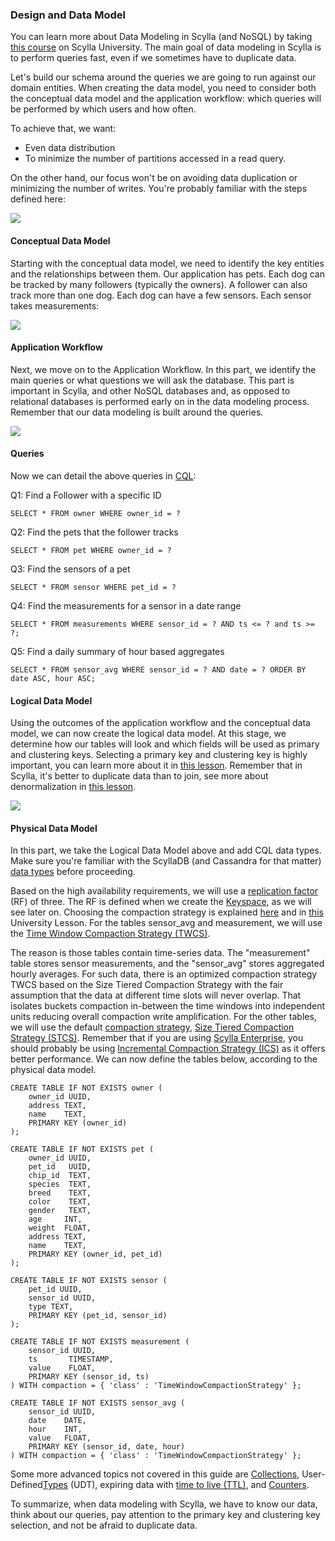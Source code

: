 ### Design and Data Model

You can learn more about Data Modeling in Scylla (and NoSQL) by taking
[this course](https://university.scylladb.com/courses/data-modeling/) on Scylla
University. The main goal of data modeling in Scylla is to perform queries fast,
even if we sometimes have to duplicate data.

Let's build our schema around the queries we are going to run against our domain
entities. When creating the data model, you need to consider both the conceptual
data model and the application workflow: which queries will be performed by
which users and how often.

To achieve that, we want:

-   Even data distribution
-   To minimize the number of partitions accessed in a read query.

On the other hand, our focus won't be on avoiding data duplication or minimizing
the number of writes. You're probably familiar with the steps defined here:

![](https://lh5.googleusercontent.com/5JqE89v8KJbSuVsnGswHn83sJOV-tjpeH6r1fqdNl6S77ncqAYb3kIZPSgNI8bqN_43OyZNbHQVpXdqMBFrRmsEvG3JORR302EhMnIb9qa6nuNL7cP2JJDZ4Uon_Pp-QmSCoEQ)

#### Conceptual Data Model

Starting with the conceptual data model, we need to identify the key entities
and the relationships between them. Our application has pets. Each dog can be
tracked by many followers (typically the owners). A follower can also track more
than one dog. Each dog can have a few sensors. Each sensor takes measurements:

![](https://lh3.googleusercontent.com/GrFS0HY7XgABabCEp5Fbc0dULsujHkvSykFMiMZRI5TjJTYrzckVCJ29L4BgnEqc8dB7t1_VzsRsJCJjwiNI8xHdQ0tGh9qZptZfRsq7gDXHVogwfJG8Y_DIEJrgLX40zjvV5w)

#### Application Workflow

Next, we move on to the Application Workflow. In this part, we identify the main
queries or what questions we will ask the database. This part is important in
Scylla, and other NoSQL databases and, as opposed to relational databases is
performed early on in the data modeling process. Remember that our data modeling
is built around the queries.

![](https://lh5.googleusercontent.com/bHN-aBIt-cJ-77s5AWn6Dt0djC-gLQRSArF6b56s3mxpzx-0oG3TgXYOJzTOwrhUUdT0WcEZPTTTdk8B4aY2fbGMgs044DKxwPMC1ATrphI4GBRS8rcVboWpjlg5cO4JRcTZxQ)

#### Queries

Now we can detail the above queries in
[CQL](https://university.scylladb.com/courses/data-modeling/lessons/basic-data-modeling-2/topic/cql-cqlsh-and-basic-cql-syntax/):

Q1: Find a Follower with a specific ID

    SELECT * FROM owner WHERE owner_id = ?

Q2: Find the pets that the follower tracks

    SELECT * FROM pet WHERE owner_id = ?

Q3: Find the sensors of a pet

    SELECT * FROM sensor WHERE pet_id = ?

Q4: Find the measurements for a sensor in a date range

    SELECT * FROM measurements WHERE sensor_id = ? AND ts <= ? and ts >= ?;

Q5: Find a daily summary of hour based aggregates

    SELECT * FROM sensor_avg WHERE sensor_id = ? AND date = ? ORDER BY date ASC, hour ASC;

#### Logical Data Model

Using the outcomes of the application workflow and the conceptual data model, we
can now create the logical data model. At this stage, we determine how our
tables will look and which fields will be used as primary and clustering keys.
Selecting a primary key and clustering key is highly important, you can learn
more about it in
[this lesson](https://university.scylladb.com/courses/data-modeling/lessons/basic-data-modeling-2/).
Remember that in Scylla, it's better to duplicate data than to join, see more
about denormalization in
[this lesson](https://university.scylladb.com/courses/data-modeling/lessons/advanced-data-modeling/topic/denormalization/).

![](https://lh4.googleusercontent.com/zF8v3divX_VsG5z7pOmGOtdLj7_7AVrembG6ep630WsVqJXKMthEoMyPAkfaJsU7a-np9fO84lmfbcHkPv-dX-_45Aczafnm4V7OroHgt0Kd6Ao7vLF6eK_m-d6X5TJcnylpow)

#### Physical Data Model 

In this part, we take the Logical Data Model above and add CQL data types. Make
sure you're familiar with the ScyllaDB (and Cassandra for that matter)
[data types](https://university.scylladb.com/courses/data-modeling/lessons/advanced-data-modeling/topic/common-data-types-and-collections/)
before proceeding.

Based on the high availability requirements, we will use a
[replication factor](https://university.scylladb.com/courses/scylla-essentials-overview/lessons/high-availability/topic/fault-tolerance-replication-factor/)
(RF) of three. The RF is defined when we create the
[Keyspace](https://university.scylladb.com/courses/data-modeling/lessons/basic-data-modeling-2/topic/keyspace/),
as we will see later on. Choosing the compaction strategy is explained
[here](https://docs.scylladb.com/architecture/compaction/compaction-strategies/)
and in [this](https://university.scylladb.com/courses/scylla-operations/lessons/compaction-strategies/)
University Lesson. For the tables sensor_avg and measurement, we will use the
[Time Window Compaction Strategy (TWCS)](https://docs.scylladb.com/getting-started/compaction/#time-window-compactionstrategy-twcs).

The reason is those tables contain time-series data. The "measurement" table
stores sensor measurements, and the "sensor_avg" stores aggregated hourly
averages. For such data, there is an optimized compaction strategy TWCS based on
the Size Tiered Compaction Strategy with the fair assumption that the data at
different time slots will never overlap. That isolates buckets compaction
in-between the time windows into independent units reducing overall compaction
write amplification. For the other tables, we will use the default
[compaction strategy](https://university.scylladb.com/courses/scylla-operations/lessons/compaction-strategies/),
[Size Tiered Compaction Strategy (STCS)](https://university.scylladb.com/courses/scylla-operations/lessons/compaction-strategies/topic/size-tiered-and-leveled-compaction-strategies-stcs-lcs/).
Remember that if you are using [Scylla Enterprise](https://www.scylladb.com/product/scylla-enterprise/), you should
probably be using [Incremental Compaction Strategy (ICS)](https://university.scylladb.com/courses/scylla-operations/lessons/compaction-strategies/topic/incremental-compaction-strategy-ics/)
as it offers better performance. We can now define the tables below, according
to the physical data model.

    CREATE TABLE IF NOT EXISTS owner (
        owner_id UUID,
        address TEXT,
        name    TEXT,
        PRIMARY KEY (owner_id)
    );

    CREATE TABLE IF NOT EXISTS pet (
        owner_id UUID,
        pet_id   UUID,
        chip_id  TEXT,
        species  TEXT,
        breed    TEXT,
        color    TEXT,
        gender   TEXT,
        age     INT,
        weight  FLOAT,
        address TEXT,
        name    TEXT,
        PRIMARY KEY (owner_id, pet_id)
    );

    CREATE TABLE IF NOT EXISTS sensor (
        pet_id UUID,
        sensor_id UUID,
        type TEXT,
        PRIMARY KEY (pet_id, sensor_id)
    );

    CREATE TABLE IF NOT EXISTS measurement (
        sensor_id UUID,
        ts       TIMESTAMP,
        value    FLOAT,
        PRIMARY KEY (sensor_id, ts)
    ) WITH compaction = { 'class' : 'TimeWindowCompactionStrategy' };

    CREATE TABLE IF NOT EXISTS sensor_avg (
        sensor_id UUID,
        date    DATE,
        hour    INT,
        value   FLOAT,
        PRIMARY KEY (sensor_id, date, hour)
    ) WITH compaction = { 'class' : 'TimeWindowCompactionStrategy' };

Some more advanced topics not covered in this guide are
[Collections](https://university.scylladb.com/courses/data-modeling/lessons/advanced-data-modeling/topic/common-data-types-and-collections/),
User-Defined[Types](https://university.scylladb.com/courses/data-modeling/lessons/advanced-data-modeling/topic/user-defined-types-udt/)
(UDT), expiring data with [time to live (TTL)](https://university.scylladb.com/courses/data-modeling/lessons/advanced-data-modeling/topic/expiring-data-with-ttl-time-to-live/),
and [Counters](https://university.scylladb.com/courses/data-modeling/lessons/advanced-data-modeling/topic/counters/).

To summarize, when data modeling with Scylla, we have to know our data, think
about our queries, pay attention to the primary key and clustering key
selection, and not be afraid to duplicate data.

